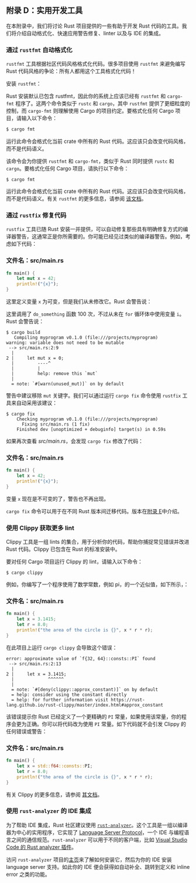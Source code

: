 ## 附录 D：实用开发工具




在本附录中，我们将讨论 Rust 项目提供的一些有助于开发 Rust 代码的工具。我们将介绍自动格式化、快速应用警告修复、linter 以及与 IDE 的集成。

### 通过 `rustfmt` 自动格式化

`rustfmt` 工具根据社区代码风格格式化代码。很多项目使用 `rustfmt` 来避免编写 Rust 代码风格的争论：所有人都用这个工具格式化代码！

安装 `rustfmt`：

Rust 安装默认已包含 rustfmt，因此你的系统上应该已经有 `rustfmt` 和 `cargo-fmt` 程序了。这两个命令类似于 `rustc` 和 `cargo`，其中 `rustfmt` 提供了更细粒度的控制，而 `cargo-fmt` 则理解使用 Cargo 的项目约定。要格式化任何 Cargo 项目，请输入以下命令：

```sh
$ cargo fmt
```

运行此命令会格式化当前 crate 中所有的 Rust 代码。这应该只会改变代码风格，而不是代码语义。

该命令会为你提供 `rustfmt` 和 `cargo-fmt`，类似于 Rust 同时提供 `rustc` 和 `cargo`。要格式化任何 Cargo 项目，请执行以下命令：

```console
$ cargo fmt
```

运行此命令会格式化当前 crate 中所有的 Rust 代码。这应该只会改变代码风格，而不是代码语义。有关 `rustfmt` 的更多信息，请参阅 [该文档][rustfmt]。

[rustfmt]: https://github.com/rust-lang/rustfmt

### 通过 `rustfix` 修复代码

`rustfix` 工具已随 Rust 安装一并提供，可以自动修复那些具有明确修复方式的编译器警告，这通常正是你所需要的。你可能已经见过类似的编译器警告。例如，考虑如下代码：

### 文件名：src/main.rs

```rust
fn main() {
    let mut x = 42;
    println!("{x}");
}
```

这里定义变量 `x` 为可变，但是我们从未修改它。Rust 会警告说：

这里调用了 `do_something` 函数 100 次，不过从未在 `for` 循环体中使用变量 `i`。Rust 会警告说：

```console
$ cargo build
   Compiling myprogram v0.1.0 (file:///projects/myprogram)
warning: variable does not need to be mutable
 --> src/main.rs:2:9
  |
2 |     let mut x = 0;
  |         ----^
  |         |
  |         help: remove this `mut`
  |
  = note: `#[warn(unused_mut)]` on by default
```

警告中建议移除 `mut` 关键字。我们可以通过运行 `cargo fix` 命令使用 `rustfix` 工具来自动采用该建议：

```console
$ cargo fix
    Checking myprogram v0.1.0 (file:///projects/myprogram)
      Fixing src/main.rs (1 fix)
    Finished dev [unoptimized + debuginfo] target(s) in 0.59s
```

如果再次查看 _src/main.rs_，会发现 `cargo fix` 修改了代码：

### 文件名：src/main.rs

```rust
fn main() {
    let x = 42;
    println!("{x}");
}
```

变量 `x` 现在是不可变的了，警告也不再出现。

`cargo fix` 命令可以用于在不同 Rust 版本间迁移代码。版本在[附录 E][editions]中介绍。

### 使用 Clippy 获取更多 lint

Clippy 工具是一组 lints 的集合，用于分析你的代码，帮助你捕捉常见错误并改进 Rust 代码。Clippy 已包含在 Rust 的标准安装中。

要对任何 Cargo 项目运行 Clippy 的 lint，请输入以下命令：

```console
$ cargo clippy
```

例如，你编写了一个程序使用了数学常数，例如 pi，的一个近似值，如下所示，：

### 文件名：src/main.rs

```rust
fn main() {
    let x = 3.1415;
    let r = 8.0;
    println!("the area of the circle is {}", x * r * r);
}
```

在此项目上运行 `cargo clippy` 会导致这个错误：

```text
error: approximate value of `f{32, 64}::consts::PI` found
 --> src/main.rs:2:13
  |
2 |     let x = 3.1415;
  |             ^^^^^^
  |
  = note: `#[deny(clippy::approx_constant)]` on by default
  = help: consider using the constant directly
  = help: for further information visit https://rust-lang.github.io/rust-clippy/master/index.html#approx_constant
```

该错误提示你 Rust 已经定义了一个更精确的 `PI` 常量，如果使用该常量，你的程序会更为正确。你可以将代码改为使用 `PI` 常量。如下代码就不会引发 Clippy 的任何错误或警告：

### 文件名：src/main.rs

```rust
fn main() {
    let x = std::f64::consts::PI;
    let r = 8.0;
    println!("the area of the circle is {}", x * r * r);
}
```

有关 Clippy 的更多信息，请参阅 [其文档][clippy]。

[clippy]: https://github.com/rust-lang/rust-clippy

### 使用 `rust-analyzer` 的 IDE 集成

为了帮助 IDE 集成，Rust 社区建议使用 [`rust-analyzer`][rust-analyzer]。这个工具是一组以编译器为中心的实用程序，它实现了 [Language Server Protocol][lsp]，一个 IDE 与编程语言之间的通信规范。`rust-analyzer` 可以用于不同的客户端，比如 [Visual Studio Code 的 Rust analyzer 插件][vscode]。

[lsp]: http://langserver.org/
[vscode]: https://marketplace.visualstudio.com/items?itemName=rust-lang.rust-analyzer

访问 `rust-analyzer` 项目的[主页][rust-analyzer]来了解如何安装它，然后为你的 IDE 安装 language server 支持。如此你的 IDE 便会获得如自动补全、跳转到定义和 inline error 之类的功能。

[rust-analyzer]: https://rust-analyzer.github.io
[editions]: appendix-05-editions.html
